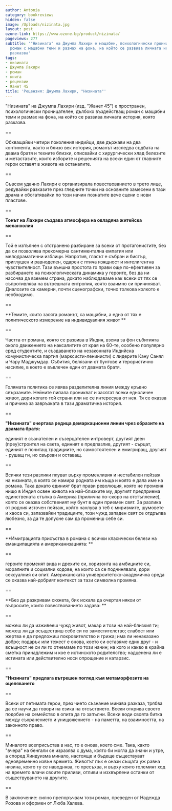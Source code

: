 ```yaml
---
author: Antonia
category: bookreviews
hidden: false
image: /Uploads/nizinata.jpg
layout: post
ozone-link: https://www.ozone.bg/product/nizinata/
pageviews: 277
subtitle: '"Низината" на Джумпа Лахири е мащабен, психологически проницателен, въздействащ
  роман с мащабни теми и размах на фона, на който се развива личната история, която
  разказва'
tags:
- низината
- Джумпа Лахири
- роман
- книга
- рецензии
- Жанет 45
title: 'Рецензия: Джумпа Лахири, "Низината"'
---
```


"Низината" на Джумпа Лахири (изд. "Жанет 45") е пространен, психологически проницателен, дълбоко въздействащ роман с мащабни теми и размах на фона, на който се развива личната история, която разказва. 

\==

Обхващайки четири поколения индийци, две държави на два континента, както и близо век история, романът изследва съдбата на двама братя и техните близки, описвайки с хирургически хлад белезите и метастазите, които изборите и решенията на всеки един от главните герои оставят в живота на останалите. 

\==

Съвсем удачно Лахири е организирала повествованието в трето лице, редувайки разказите през гледните точки на основните замесени в тази драма и обогатявайки по този начин познатите вече сцени с нови пластове. 

\==

**Тонът на Лахири създава атмосфера на овладяна житейска меланхолия**

\==

Той е изпълнен с отстранено разбиране за всеки от протагонистите, без да си позволява прекомерна сантиментална емпатия или мелодраматични изблици. Напротив, гласът е събран и бистър, приглушен и равноделен, одарен с птича изящност и интелигентна чувствителност. Тази външна простота го прави още по-ефективен за разбирането на психологическата динамика у героите, без да ни насочва да вземем страна, докато наблюдаваме как всеки от тях се съпротивлява на вътрешната ентропия, която взаимно си причиняват. Диалозите са камерни, почти сценографски, точно толкова колкото е необходимо. 

\==

**Темите, които засяга романът, са мащабни, а една от тях е политическото измерение на индивидуалния живот **

\==

Частта от романа, която се развива в Индия, взема за фон събитията около движението на наксалитите от края на 60-те, особено популярно сред студентите, и създаването на незаконната Индийска комунистическа партия (марксисти-ленинисти) с лидерите Кану Санял и Чару Маджумдар. Събития, белязани от бунтове и терористично насилие, в което е въвлечен един от двамата братя. 

\==

Голямата политика се явява разделителна линия между кръвно свързаните. Нейните пипала проникват и засягат всеки едноличен живот, дори когато той страни или не се интересува от нея. Тя се оказва и причина за завръзката в тази драматична история. 

\==

**"Низината" очертава редица демаркационни линии чрез образите на двамата братя:**

единият е съзнателен и съзерцателен интроверт, другият деен (преу)строител на света, единият е предпазлив, другият - сърцат, единият е почитащ традициите, но самостоятелен и емигриращ, другият - рушащ ги, но свързан и оставащ. 

\==

Всички тези разлики плуват върху променливия и нестабилен пейзаж на низината, в която се намира родната им къща и която е дала име на романа. Така докато единият брат прави революция, която не променя нищо в Индия освен живота на най-близките му, другият предприема единствената стъпка в Америка (прилична по-скоро на отстъпление), която се оказва собственият му бунт в един приемен свят. За разлика от родния източен пейзаж, който нахлува в теб с миризмите, шумовете и хаоса си, запазвайки традициите, този чужд западен свят се отдръпва любезно, за да те допусне сам да промениш себе си. 

\==

**Имиграцията присъства в романа с всички класически белези на еманципацията и американизацията: **

\==

героите променят вида и дрехите си, хоризонта на амбициите си, моралните и социални кодове, на които са се подчинявали, дори сексуалния си опит. Американската университетско-академична среда се оказва най-добрият контекст за тази символна промяна. 

\==

**Без да разкривам сюжета, бих искала да очертая някои от въпросите, които повествованието задава: **

\==

можеш ли да изживееш чужд живот, макар и този на най-близкия ти; можеш ли да осъществиш себе си по заместителство; слабост или жертва е да предложиш покровителство и грижа; има ли ненаказано добро; подарък или тежест е онова, което си оставяме един друг - и всъщност не си ли го отнемаме по този начин; на кого и какво в крайна сметка принадлежим и кое е истинското родителство; надценена ли е истината или действително носи опрощение и катарзис.

\==

**"Низината" предлага вътрешен поглед към метаморфозите на оцеляването**

\==

Всеки от петимата герои, през чието съзнание минава разказа, трябва да се научи да говори на езика на отсъствието. Всеки открива своето подобие на семейство в опита да го запълни. Всеки води своята битка между съхранението и унищожението - на паметта, на взаимността, на законното право.

\==

Миналото всеприсъства в нас, то е онова, което сме. Така, както "вчера" на бенгали се изразява с дума, която би могла да значи и утре, а според Хиндуизма минало, настояще и бъдеще съществуват едновременно извън времето. Животът пък е онази същата уж равна низина, която ту се наводнява, то пресъхва, и върху която големият ход на времето влачи своите приливи, отливи и изхвърлени останки от съществуването на другите.

\==

В заключение: силно препоръчвам този роман, преведен от Надежда Розова и оформен от Люба Халева.